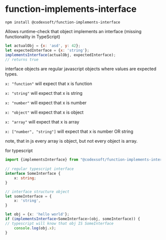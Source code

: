 # function-implements-interface

`npm install @codexsoft/function-implements-interface`

Allows runtime-check that object implements an interface (missing functionality in TypeScript)

```javascript
let actualObj = {x: 'asd', y: 42};
let expectedInterface = {x: 'string'};
implementsInterface(actualObj, expectedInterface);
// returns true
```

interface objects are regular javascript objects where values are expected types.

`x: "function"` will expect that x is function 

`x: "string"` will expect that x is string
 
`x: "number"` will expect that x is number
 
`x: "object"` will expect that x is object
 
`x: "array"` will expect that x is array

`x: ["number", "string"]` will expect that x is number OR string

note, that in js every array is object, but not every object is array.

for typescript 

```typescript
import {implementsInterface} from "@codexsoft/function-implements-interface";
 
// regular typescript interface
interface SomeInterface {
    x: string;
}

// interface structure object
let someInterface = {
    x: 'string',
}

let obj = {x: 'hello world'};
if (implementsInterface<SomeInterface>(obj, someInterface)) {
// typescript will know that obj IS SomeInterface
    console.log(obj.x); 
}
```